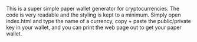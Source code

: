 This is a super simple paper wallet generator for cryptocurrencies. The code is
very readable and the styling is kept to a minimum. Simply open index.html and
type the name of a currency, copy + paste the public/private key in your wallet,
and you can print the web page out to get your paper wallet.
